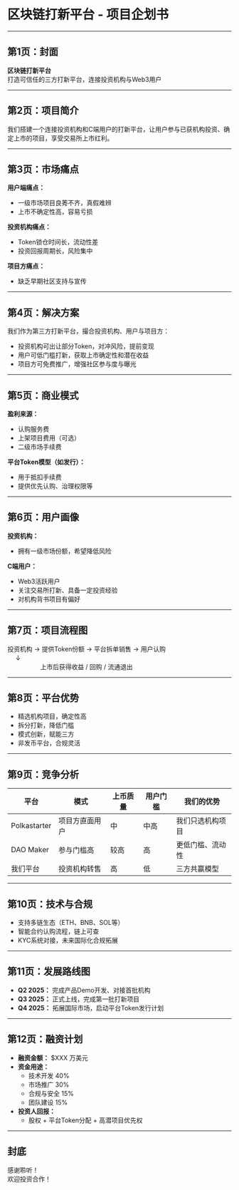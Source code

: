 # 区块链打新平台 - 项目企划书

---

## 第1页：封面

**区块链打新平台**  
打造可信任的三方打新平台，连接投资机构与Web3用户  

---

## 第2页：项目简介

我们搭建一个连接投资机构和C端用户的打新平台，让用户参与已获机构投资、确定上市的项目，享受交易所上市红利。

---

## 第3页：市场痛点

**用户端痛点：**
- 一级市场项目良莠不齐，真假难辨  
- 上市不确定性高，容易亏损  

**投资机构痛点：**
- Token锁仓时间长，流动性差  
- 投资回报周期长，风险集中  

**项目方痛点：**
- 缺乏早期社区支持与宣传  

---

## 第4页：解决方案

我们作为第三方打新平台，撮合投资机构、用户与项目方：

- 投资机构可出让部分Token，对冲风险，提前变现  
- 用户可低门槛打新，获取上市确定性和潜在收益  
- 项目方可免费推广，增强社区参与度与曝光  

---

## 第5页：商业模式

**盈利来源：**
- 认购服务费  
- 上架项目费用（可选）  
- 二级市场手续费  

**平台Token模型（如发行）：**
- 用于抵扣手续费  
- 提供优先认购、治理权限等  

---

## 第6页：用户画像

**投资机构：**
- 拥有一级市场份额，希望降低风险  

**C端用户：**
- Web3活跃用户  
- 关注交易所打新、具备一定投资经验  
- 对机构背书项目有偏好  

---

## 第7页：项目流程图

投资机构 → 提供Token份额 → 平台拆单销售 → 用户认购  
　                                               ↓  
　　　　　                           上市后获得收益 / 回购 / 流通退出  

---

## 第8页：平台优势

- 精选机构项目，确定性高  
- 拆分打新，降低门槛  
- 模式创新，赋能三方  
- 非发币平台，合规灵活  

---

## 第9页：竞争分析

| 平台         | 模式           | 上币质量 | 用户门槛 | 我们的优势        |
|--------------|----------------|-----------|------------|-------------------|
| Polkastarter | 项目方直面用户 | 中         | 中高       | 我们只选机构项目   |
| DAO Maker    | 参与门槛高     | 较高       | 高         | 更低门槛、流动性   |
| 我们平台     | 投资机构转售   | 高         | 低         | 三方共赢模型       |

---

## 第10页：技术与合规

- 支持多链生态（ETH、BNB、SOL等）  
- 智能合约认购流程，链上可查  
- KYC系统对接，未来国际化合规拓展  

---

## 第11页：发展路线图

- **Q2 2025：** 完成产品Demo开发、对接首批机构  
- **Q3 2025：** 正式上线，完成第一批打新项目  
- **Q4 2025：** 拓展国际市场，启动平台Token发行计划  

---

## 第12页：融资计划

- **融资金额：** $XXX 万美元  
- **资金用途：**  
  - 技术开发 40%  
  - 市场推广 30%  
  - 合规与安全 15%  
  - 团队建设 15%  
- **投资人回报：**  
  - 股权 + 平台Token分配 + 高潜项目优先权  

---

## 封底

感谢聆听！  
欢迎投资合作！

